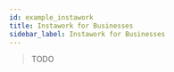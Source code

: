 ```yaml
---
id: example_instawork
title: Instawork for Businesses
sidebar_label: Instawork for Businesses
---
```


> TODO
